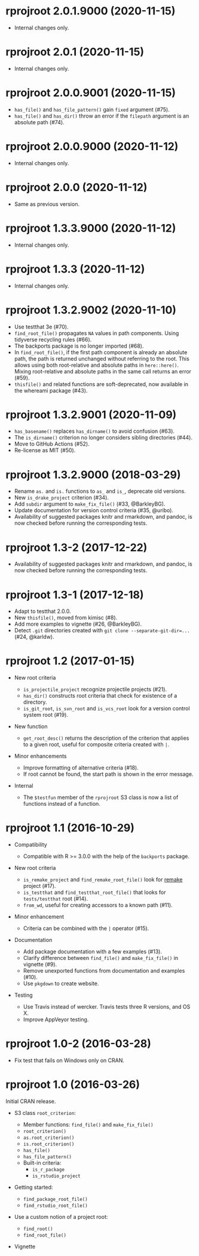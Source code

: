 # rprojroot 2.0.1.9000 (2020-11-15)

- Internal changes only.


# rprojroot 2.0.1 (2020-11-15)

- Internal changes only.


# rprojroot 2.0.0.9001 (2020-11-15)

- `has_file()` and `has_file_pattern()` gain `fixed` argument (#75).
- `has_file()` and `has_dir()` throw an error if the `filepath` argument is an absolute path (#74).


# rprojroot 2.0.0.9000 (2020-11-12)

- Internal changes only.


# rprojroot 2.0.0 (2020-11-12)

- Same as previous version.


# rprojroot 1.3.3.9000 (2020-11-12)

- Internal changes only.


# rprojroot 1.3.3 (2020-11-12)

- Internal changes only.


# rprojroot 1.3.2.9002 (2020-11-10)

- Use testthat 3e (#70).
- `find_root_file()` propagates `NA` values in path components. Using tidyverse recycling rules (#66).
- The backports package is no longer imported (#68).
- In `find_root_file()`, if the first path component is already an absolute path, the path is returned unchanged without referring to the root. This allows using both root-relative and absolute paths in `here::here()`. Mixing root-relative and absolute paths in the same call returns an error (#59).
- `thisfile()` and related functions are soft-deprecated, now available in the whereami package (#43).


# rprojroot 1.3.2.9001 (2020-11-09)

- `has_basename()` replaces `has_dirname()` to avoid confusion (#63).
- The `is_dirname()` criterion no longer considers sibling directories (#44).
- Move to GitHub Actions (#52).
- Re-license as MIT (#50).


# rprojroot 1.3.2.9000 (2018-03-29)

- Rename `as.` and `is.` functions to `as_` and `is_`, deprecate old versions.
- New `is_drake_project` criterion (#34).
- Add `subdir` argument to `make_fix_file()` (#33, @BarkleyBG).
- Update documentation for version control criteria (#35, @uribo).
- Availability of suggested packages knitr and rmarkdown, and pandoc, is now checked before running the corresponding tests.


# rprojroot 1.3-2 (2017-12-22)

- Availability of suggested packages knitr and rmarkdown, and pandoc, is now checked before running the corresponding tests.


# rprojroot 1.3-1 (2017-12-18)

- Adapt to testthat 2.0.0.
- New `thisfile()`, moved from kimisc (#8).
- Add more examples to vignette (#26, @BarkleyBG).
- Detect `.git` directories created with `git clone --separate-git-dir=...` (#24, @karldw).


# rprojroot 1.2 (2017-01-15)

- New root criteria
    - `is_projectile_project` recognize projectile projects (#21).
    - `has_dir()` constructs root criteria that check for existence of a directory.
    - `is_git_root`, `is_svn_root` and `is_vcs_root` look for a version control system root (#19).

- New function
    - `get_root_desc()` returns the description of the criterion that applies to a given root, useful for composite criteria created with `|`.

- Minor enhancements
    - Improve formatting of alternative criteria (#18).
    - If root cannot be found, the start path is shown in the error message.

- Internal
    - The `$testfun` member of the `rprojroot` S3 class is now a list of functions instead of a function.


# rprojroot 1.1 (2016-10-29)

- Compatibility
    - Compatible with R >= 3.0.0 with the help of the `backports` package.

- New root criteria
    - `is_remake_project` and `find_remake_root_file()` look for [remake](https://github.com/richfitz/remake) project (#17).
    - `is_testthat` and `find_testthat_root_file()` that looks for `tests/testthat` root (#14).
    - `from_wd`, useful for creating accessors to a known path (#11).

- Minor enhancement
    - Criteria can be combined with the `|` operator (#15).

- Documentation
    - Add package documentation with a few examples (#13).
    - Clarify difference between `find_file()` and `make_fix_file()` in vignette (#9).
    - Remove unexported functions from documentation and examples (#10).
    - Use `pkgdown` to create website.

- Testing
    - Use Travis instead of wercker. Travis tests three R versions, and OS X.
    - Improve AppVeyor testing.


# rprojroot 1.0-2 (2016-03-28)

- Fix test that fails on Windows only on CRAN.


# rprojroot 1.0 (2016-03-26)

Initial CRAN release.

- S3 class `root_criterion`:
    - Member functions: `find_file()` and `make_fix_file()`
    - `root_criterion()`
    - `as.root_criterion()`
    - `is.root_criterion()`
    - `has_file()`
    - `has_file_pattern()`
    - Built-in criteria:
        - `is_r_package`
        - `is_rstudio_project`

- Getting started:
    - `find_package_root_file()`
    - `find_rstudio_root_file()`

- Use a custom notion of a project root:
    - `find_root()`
    - `find_root_file()`

- Vignette
